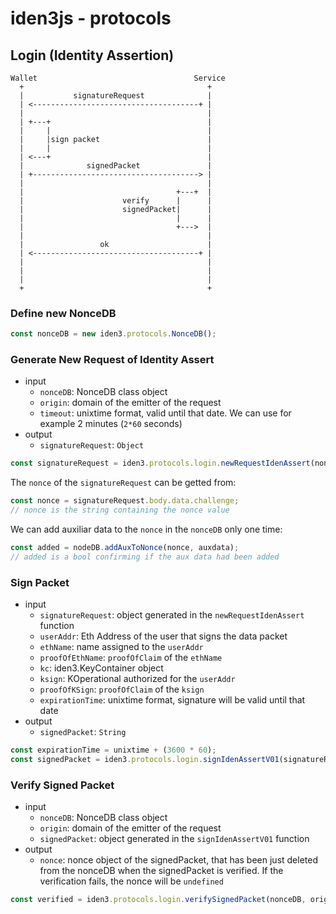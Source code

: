# iden3js - protocols

## Login (Identity Assertion)

```
Wallet                                   Service
  +                                         +
  |           signatureRequest              |
  | <-------------------------------------+ |
  |                                         |
  | +---+                                   |
  |     |                                   |
  |     |sign packet                        |
  |     |                                   |
  | <---+                                   |
  |              signedPacket               |
  | +-------------------------------------> |
  |                                         |
  |                                  +---+  |
  |                      verify      |      |
  |                      signedPacket|      |
  |                                  |      |
  |                                  +--->  |
  |                                         |
  |                 ok                      |
  | <-------------------------------------+ |
  |                                         |
  |                                         |
  |                                         |
  +                                         +
```



### Define new NonceDB
```js
const nonceDB = new iden3.protocols.NonceDB();
```

### Generate New Request of Identity Assert
- input
	- `nonceDB`: NonceDB class object
	- `origin`: domain of the emitter of the request
	- `timeout`: unixtime format, valid until that date. We can use for example 2 minutes (`2*60` seconds)
- output
	- `signatureRequest`: `Object`
```js
const signatureRequest = iden3.protocols.login.newRequestIdenAssert(nonceDB, origin, 2*60);
```

The `nonce` of the `signatureRequest` can be getted from:
```js
const nonce = signatureRequest.body.data.challenge;
// nonce is the string containing the nonce value
```

We can add auxiliar data to the `nonce` in the `nonceDB` only one time:
```js
const added = nodeDB.addAuxToNonce(nonce, auxdata);
// added is a bool confirming if the aux data had been added
```

### Sign Packet
- input
	- `signatureRequest`: object generated in the `newRequestIdenAssert` function
	- `userAddr`: Eth Address of the user that signs the data packet
	- `ethName`: name assigned to the `userAddr`
	- `proofOfEthName`: `proofOfClaim` of the `ethName`
	- `kc`: iden3.KeyContainer object
	- `ksign`: KOperational authorized for the `userAddr`
	- `proofOfKSign`: `proofOfClaim` of the `ksign`
	- `expirationTime`: unixtime format, signature will be valid until that date
- output
	- `signedPacket`: `String`
```js
const expirationTime = unixtime + (3600 * 60);
const signedPacket = iden3.protocols.login.signIdenAssertV01(signatureRequest, usrAddr, ethName, proofOfEthName, kc, ksign, proofOfKSign, expirationTime);
```

### Verify Signed Packet
- input
	- `nonceDB`: NonceDB class object
	- `origin`: domain of the emitter of the request
	- `signedPacket`: object generated in the `signIdenAssertV01` function
- output
	- `nonce`: nonce object of the signedPacket, that has been just deleted from the nonceDB when the signedPacket is verified. If the verification fails, the nonce will be `undefined`
```js
const verified = iden3.protocols.login.verifySignedPacket(nonceDB, origin, signedPacket);
```
